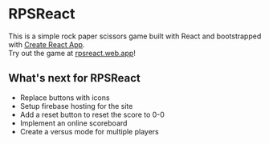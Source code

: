 # RPSReact

This is a simple rock paper scissors game built with React and bootstrapped with [Create React App](https://github.com/facebook/create-react-app). <br/>
Try out the game at [rpsreact.web.app](https://rpsreact.web.app/)!

## What's next for RPSReact
* Replace buttons with icons
* Setup firebase hosting for the site
* Add a reset button to reset the score to 0-0
* Implement an online scoreboard
* Create a versus mode for multiple players
